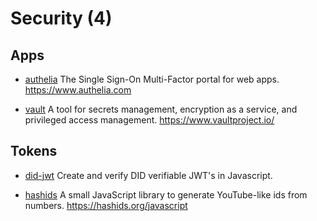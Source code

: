 # Security (4)

## Apps

- [authelia](https://github.com/authelia/authelia)
  The Single Sign-On Multi-Factor portal for web apps. <https://www.authelia.com>

- [vault](https://github.com/hashicorp/vault)
  A tool for secrets management, encryption as a service, and privileged access management. <https://www.vaultproject.io/>

## Tokens

- [did-jwt](https://github.com/decentralized-identity/did-jwt)
  Create and verify DID verifiable JWT's in Javascript.

- [hashids](https://github.com/niieani/hashids.js)
  A small JavaScript library to generate YouTube-like ids from numbers. <https://hashids.org/javascript>
